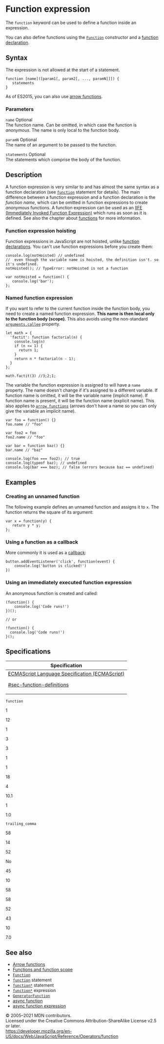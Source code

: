 # Function expression

The `function` keyword can be used to define a function inside an expression.

You can also define functions using the [`Function`](../global_objects/function/function) constructor and a [function declaration](../statements/function).

## Syntax

The expression is not allowed at the start of a statement.

    function [name]([param1[, param2[, ..., paramN]]]) {
       statements
    }

As of ES2015, you can also use [arrow functions](../functions/arrow_functions).

### Parameters

`name` <span class="badge inline optional">Optional</span>  
The function name. Can be omitted, in which case the function is _anonymous_. The name is only local to the function body.

`paramN` <span class="badge inline optional">Optional</span>  
The name of an argument to be passed to the function.

`statements` <span class="badge inline optional">Optional</span>  
The statements which comprise the body of the function.

## Description

A function expression is very similar to and has almost the same syntax as a function declaration (see [`function`](../statements/function) statement for details). The main difference between a function expression and a function declaration is the _function name_, which can be omitted in function expressions to create _anonymous_ functions. A function expression can be used as an [IIFE (Immediately Invoked Function Expression)](https://developer.mozilla.org/en-US/docs/Glossary/IIFE) which runs as soon as it is defined. See also the chapter about [functions](../functions) for more information.

### Function expression hoisting

Function expressions in JavaScript are not hoisted, unlike [function declarations](../statements/function#function_declaration_hoisting). You can't use function expressions before you create them:

    console.log(notHoisted) // undefined
    //  even though the variable name is hoisted, the definition isn't. so it's undefined.
    notHoisted(); // TypeError: notHoisted is not a function

    var notHoisted = function() {
       console.log('bar');
    };

### Named function expression

If you want to refer to the current function inside the function body, you need to create a named function expression. <span class="underline">**This name is then local only to the function body (scope)**</span>. This also avoids using the non-standard [`arguments.callee`](../functions/arguments/callee) property.

    let math = {
      'factit': function factorial(n) {
        console.log(n)
        if (n <= 1) {
          return 1;
        }
        return n * factorial(n - 1);
      }
    };

    math.factit(3) //3;2;1;

The variable the function expression is assigned to will have a `name` property. The name doesn't change if it's assigned to a different variable. If function name is omitted, it will be the variable name (implicit name). If function name is present, it will be the function name (explicit name). This also applies to [`arrow functions`](../functions/arrow_functions) (arrows don't have a name so you can only give the variable an implicit name).

    var foo = function() {}
    foo.name // "foo"

    var foo2 = foo
    foo2.name // "foo"

    var bar = function baz() {}
    bar.name // "baz"

    console.log(foo === foo2); // true
    console.log(typeof baz); // undefined
    console.log(bar === baz); // false (errors because baz == undefined)

## Examples

### Creating an unnamed function

The following example defines an unnamed function and assigns it to `x`. The function returns the square of its argument:

    var x = function(y) {
       return y * y;
    };

### Using a function as a callback

More commonly it is used as a [callback](https://developer.mozilla.org/en-US/docs/Glossary/Callback_function):

    button.addEventListener('click', function(event) {
        console.log('button is clicked!')
    })

### Using an immediately executed function expression

An anonymous function is created and called:

    (function() {
        console.log('Code runs!')
    })();

    // or

    !function() {
      console.log('Code runs!')
    }();

## Specifications

<table><thead><tr class="header"><th>Specification</th></tr></thead><tbody><tr class="odd"><td><a href="https://tc39.es/ecma262/#sec-function-definitions">ECMAScript Language Specification (ECMAScript) 
<br/>


<span class="small">#sec-function-definitions</span></a></td></tr></tbody></table>

`function`

1

12

1

3

3

1

1

18

4

10.1

1

1.0

`trailing_comma`

58

14

52

No

45

10

58

58

52

43

10

7.0

## See also

-   [Arrow functions](../functions/arrow_functions)
-   [Functions and function scope](../functions)
-   [`Function`](../global_objects/function)
-   [`function`](../statements/function) statement
-   [`function*`](../statements/function*) statement
-   [`function*`](function*) expression
-   [`GeneratorFunction`](../global_objects/generatorfunction)
-   [async function](../statements/async_function)
-   [async function expression](async_function)

© 2005–2021 MDN contributors.  
Licensed under the Creative Commons Attribution-ShareAlike License v2.5 or later.  
<a href="https://developer.mozilla.org/en-US/docs/Web/JavaScript/Reference/Operators/function" class="_attribution-link">https://developer.mozilla.org/en-US/docs/Web/JavaScript/Reference/Operators/function</a>
